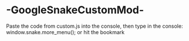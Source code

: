 # -GoogleSnakeCustomMod-
Paste the code from custom.js into the console, then type in the console:
window.snake.more_menu();
or hit the bookmark
